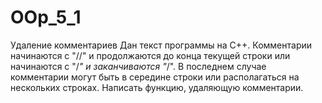 # OOp_5_1
Удаление комментариев
Дан текст программы на С++. Комментарии начинаются с "//" и продолжаются до конца текущей строки
или начинаются с "/*" и заканчиваются "*/". В последнем
случае комментарии могут быть в середине строки или
располагаться на нескольких строках.
Написать функцию, удаляющую комментарии. 
